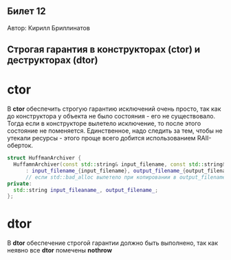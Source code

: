 ## Билет 12
Автор: Кирилл Бриллинатов

## Строгая гарантия в конструкторах (ctor) и деструкторах (dtor)
# ctor
В **ctor** обеспечить строгую гарантию исключений очень просто, так как до конструктора у объекта 
не было состояния - его не существовало. Тогда если в конструкторе вылетело исключение, 
то после этого состояние не поменяется. Единственное, надо следить за тем, чтобы не утекали 
ресурсы - этого проще всего добится использованием RAII-оберток. 
```cpp
struct HuffmanArchiver {
  HuffamnArchiver(const std::string& input_filename, const std::string& output_filename) 
      : input_filename_{input_filename}, output_filename_{output_filename} {}
      // если std::bad_alloc вылетело при копировании в output_filename_, то input_filename_ корректно удалится
private:
  std::string input_fileaname_, output_filename_;
};
```

# dtor 
В **dtor** обеспечение строгой гарантии должно быть выполнено, так как неявно все **dtor** помечены **nothrow**
